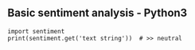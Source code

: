 <h2>Basic sentiment analysis - Python3</h2>

```
import sentiment
print(sentiment.get('text string'))  # >> neutral
```
